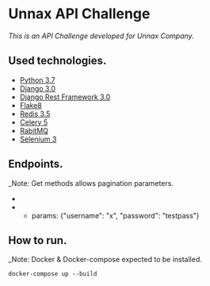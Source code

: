 # Unnax API Challenge

_This is an API Challenge developed for Unnax Company._

## Used technologies.

* [Python 3.7](https://www.python.org/downloads/release/python-370/)
* [Django 3.0](https://docs.djangoproject.com/en/3.2/releases/3.0/)
* [Django Rest Framework 3.0](https://www.django-rest-framework.org)
* [Flake8](https://flake8.pycqa.org/en/latest/)
* [Redis 3.5](https://pypi.org/project/redis/)
* [Celery 5](https://docs.celeryproject.org/en/stable/getting-started/introduction.html)
* [RabitMQ](https://www.rabbitmq.com)
* [Selenium 3](https://pypi.org/project/selenium/)

## Endpoints.

_Note: Get methods allows pagination parameters.

* [GET]: http://127.0.0.1:8000/api/read/
* [POST]: http://127.0.0.1:8000/api/read/
  * params: {"username": "x", "password": "testpass"}

## How to run.

_Note: Docker & Docker-compose expected to be installed.

```
docker-compose up --build
```

